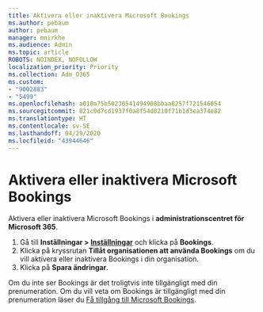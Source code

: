 ```yaml
---
title: Aktivera eller inaktivera Microsoft Bookings
ms.author: pebaum
author: pebaum
manager: mnirkhe
ms.audience: Admin
ms.topic: article
ROBOTS: NOINDEX, NOFOLLOW
localization_priority: Priority
ms.collection: Adm_O365
ms.custom:
- "9002883"
- "5499"
ms.openlocfilehash: a010a75b50230541494908bbaa8257f721546054
ms.sourcegitcommit: 821c0d7cd1937f0a8f54d0210f71b1d3ea374e82
ms.translationtype: HT
ms.contentlocale: sv-SE
ms.lasthandoff: 04/29/2020
ms.locfileid: "43944646"
---
```

# <a name="enable-or-disable-microsoft-bookings"></a>Aktivera eller inaktivera Microsoft Bookings

Aktivera eller inaktivera Microsoft Bookings i **administrationscentret för Microsoft 365**.

1. Gå till **Inställningar > [Inställningar](https://admin.microsoft.com/Adminportal/Home?source=applauncher#/Settings/Services)** och klicka på **Bookings**.
2. Klicka på kryssrutan **Tillåt organisationen att använda Bookings** om du vill aktivera eller inaktivera Bookings i din organisation.
3. Klicka på **Spara ändringar**.

Om du inte ser Bookings är det troligtvis inte tillgängligt med din prenumeration. Om du vill veta om Bookings är tillgängligt med din prenumeration läser du [Få tillgång till Microsoft Bookings](https://support.microsoft.com/sv-SE/office/get-access-to-microsoft-bookings-5382dc07-aaa5-45c9-8767-502333b214ce).
